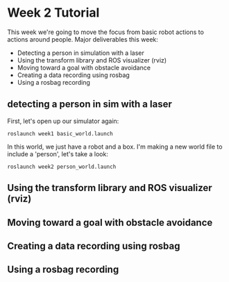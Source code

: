 # Week 2 Tutorial

This week we're going to move the focus from basic robot actions to actions around people. Major deliverables this week:

- Detecting a person in simulation with a laser
- Using the transform library and ROS visualizer (rviz)
- Moving toward a goal with obstacle avoidance
- Creating a data recording using rosbag
- Using a rosbag recording

## detecting a person in sim with a laser

First, let's open up our simulator again:

```
roslaunch week1 basic_world.launch
```

In this world, we just have a robot and a box. I'm making a new world file to include a 'person', let's take a look:

```
roslaunch week2 person_world.launch
```

## Using the transform library and ROS visualizer (rviz)

## Moving toward a goal with obstacle avoidance

## Creating a data recording using rosbag

## Using a rosbag recording